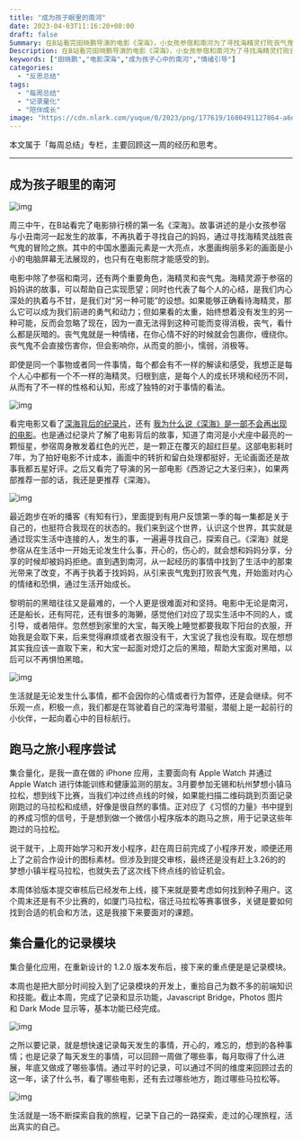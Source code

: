 ```yaml
---
title: "成为孩子眼里的南河"
date: 2023-04-03T11:16:20+08:00
draft: false
Summary: 在B站看完田晓鹏导演的电影《深海》，小女孩参宿和南河为了寻找海精灵打败丧气鬼的冒险之旅。想到了家里的大宝，每天晚上睡觉都要让我取下阳台的衣服，一开始我会，后来觉得麻烦或者衣服没有干，即使大宝说了我也没取，现在想想是我错了，我应该取下来，成为孩子心中的南河，帮助大宝面对黑暗，以后也能从心底不再害怕黑暗。
Description: 在B站看完田晓鹏导演的电影《深海》，小女孩参宿和南河为了寻找海精灵打败丧气鬼的冒险之旅。想到了家里的大宝，每天晚上睡觉都要让我取下阳台的衣服，一开始我会，后来觉得麻烦或者衣服没有干，即使大宝说了我也没取，现在想想是我错了，我应该取下来，成为孩子心中的南河，帮助大宝面对黑暗，以后也能从心底不再害怕黑暗。
keywords: ["田晓鹏","电影深海","成为孩子心中的南河","情绪引导"]
categories:
  - "反思总结"
tags:
  - "每周总结"
  - "记录量化"
  - "陪伴成长"
image: "https://cdn.nlark.com/yuque/0/2023/png/177619/1680491127864-a6d44aa0-a456-40b5-aa60-62c744f9d88c.png"
---
```


本文属于「每周总结」专栏，主要回顾这一周的经历和思考。

---

## 成为孩子眼里的南河

![img](https://cdn.nlark.com/yuque/0/2023/png/177619/1680491127864-a6d44aa0-a456-40b5-aa60-62c744f9d88c.png)

周三中午，在B站看完了电影排行榜的第一名《深海》。故事讲述的是小女孩参宿与小丑南河一起发生的故事，不再执着于寻找自己的妈妈，通过寻找海精灵战胜丧气鬼的冒险之旅。其中的中国水墨画元素是一大亮点，水墨画绚丽多彩的画面是小小的电脑屏幕无法展现的，也只有在电影院才能感受的到。

电影中除了参宿和南河，还有两个重要角色，海精灵和丧气鬼。海精灵源于参宿的妈妈讲的故事，可以帮助自己实现愿望；同时也代表了每个人的心结，是我们内心深处的执着与不甘，是我们对“另一种可能”的设想。如果能够正确看待海精灵，那么它可以成为我们前进的勇气和动力；但如果看的太重，始终想着没有发生的另一种可能，反而会忽略了现在，因为一直无法得到这种可能而变得消极，丧气，看什么都是灰暗的。丧气鬼就是一种情绪，在你心情不好的时候就会包裹你，缠绕你。丧气鬼不会直接伤害你，但会影响你，从而变的胆小，懦弱，消极等。

即使是同一个事物或者同一件事情，每个都会有不一样的解读和感受，我想正是每个人心中都有一个不一样的海精灵。归根到底，是每个人的成长环境和经历不同，从而有了不一样的性格和认知，形成了独特的对于事情的看法。

![img](https://cdn.nlark.com/yuque/0/2023/jpeg/177619/1680485318278-485cc020-f3a8-4bfe-9a5c-23f784952a4a.jpeg)

看完电影又看了[深海背后的纪录片](https://www.bilibili.com/bangumi/play/ep731502)，还有 [我为什么说《深海》是一部不会再出现的电影](https://www.bilibili.com/video/BV1kA411r74z)。也是通过纪录片了解了电影背后的故事，知道了南河是小犬座中最亮的一颗恒星，参宿周身散发着红色的光芒，是一颗正在覆灭的超红巨星。这部电影耗时7年，为了拍好电影不计成本，画面中的转折和留白处理都挺好，无论画面还是故事我都五星好评。之后又看完了导演的另一部电影《西游记之大圣归来》，如果两部推荐一部的话，我还是更推荐《深海》。

![img](https://cdn.nlark.com/yuque/0/2023/png/177619/1680486412993-ea063d21-6564-457d-8360-8e8a22604c6f.png)

最近跑步在听的播客《有知有行》，里面提到有用户反馈第一季的每一集都是关于自己的，也挺符合我现在的状态的。我们来到这个世界，认识这个世界，其实就是通过现实生活中连接的人，发生的事，一遍遍寻找自己，探索自己。《深海》就是参宿从在生活中一开始无论发生什么事，开心的，伤心的，就会想和妈妈分享，分享的时候却被妈妈拒绝。直到遇到南河，从一起经历的事情中找到了生活中的那束光带来了改变，不再于执着于找妈妈，从引来丧气鬼到打败丧气鬼，开始面对内心的情绪和恐惧，通过生活开始成长。

黎明前的黑暗往往又是最难的，一个人更是很难面对和坚持。电影中无论是南河，还是船长，还有阿花，还有很多的海獭，感觉他们对应了现实生活中不同的人，或引导，或者陪伴。忽然想到家里的大宝，每天晚上睡觉都要我取下阳台的衣服，开始我是会取下来，后来觉得麻烦或者衣服没有干，大宝说了我也没有取。现在想想其实我应该一直取下来，和大宝一起面对熄灯之后的黑暗，帮助大宝面对黑暗，以后可以不再惧怕黑暗。

![img](https://cdn.nlark.com/yuque/0/2023/jpeg/177619/1680488758428-a78b178a-18f0-4d9e-b559-9caae4108365.jpeg)

生活就是无论发生什么事情，都不会因你的心情或者行为暂停，还是会继续。何不乐观一点，积极一点，我们都是在驾驶着自己的深海号潜艇，潜艇上是一起前行的小伙伴，一起向着心中的目标航行。



## 跑马之旅小程序尝试

集合量化，是我一直在做的 iPhone 应用，主要面向有 Apple Watch 并通过 Apple Watch 进行体能训练和健康监测的朋友。3月要参加无锡和杭州梦想小镇马拉松，想到线下比赛，当我们冲过终点线的时候，如果能扫描二维码跳到页面记录刚跑过的马拉松和成绩，好像是很自然的事情。正对应了《习惯的力量》书中提到的养成习惯的信号，于是想到做一个微信小程序版本的跑马之旅，用于记录这些年跑过的马拉松。

说干就干，上周开始学习和开发小程序，赶在周日前完成了小程序开发，顺便还用上了之前合作设计的图标素材。但涉及到提交审核，最终还是没有赶上3.26的的梦想小镇半程马拉松，也就失去了这次线下终点线的验证机会。

本周体验版本提交审核后已经发布上线，接下来就是要考虑如何找到种子用户。这个周末还是有不少比赛的，如厦门马拉松，宿迁马拉松等赛事很多，关键是要如何找到合适的机会和方法，这是我接下来要面对的课题。



## 集合量化的记录模块

集合量化应用，在重新设计的 1.2.0 版本发布后，接下来的重点便是是记录模块。

本周也是把大部分时间投入到了记录模块的开发上，重拾自己为数不多的前端知识和技能。截止本周，完成了记录和显示功能，Javascript Bridge，Photos 图片 和 Dark Mode 显示等，基本功能已经完成。

![img](https://cdn.nlark.com/yuque/0/2023/png/177619/1680491086432-24338eb3-0e68-4280-a52d-94d628d08d7b.png)

之所以要记录，就是想快速记录每天发生的事情，开心的，难忘的，想到的各种事情；也是记录了每天发生的事情，可以回顾一周做了哪些事，每月取得了什么进展，年底又做成了哪些事情。通过平时的记录，可以通过不同的维度来回顾过去的这一年，读了什么书，看了哪些电影，还有去过哪些地方，跑过哪些马拉松等。

![img](https://cdn.nlark.com/yuque/0/2023/jpeg/177619/1680491658405-01777559-3beb-48ac-97ea-4b0b0831028a.jpeg)

生活就是一场不断探索自我的旅程，记录下自己的一路探索，走过的心理旅程，活出真实的自己。
